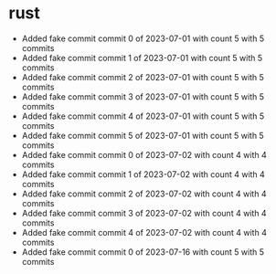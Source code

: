 # rust
- Added fake commit commit 0 of 2023-07-01 with count 5 with 5 commits
- Added fake commit commit 1 of 2023-07-01 with count 5 with 5 commits
- Added fake commit commit 2 of 2023-07-01 with count 5 with 5 commits
- Added fake commit commit 3 of 2023-07-01 with count 5 with 5 commits
- Added fake commit commit 4 of 2023-07-01 with count 5 with 5 commits
- Added fake commit commit 5 of 2023-07-01 with count 5 with 5 commits
- Added fake commit commit 0 of 2023-07-02 with count 4 with 4 commits
- Added fake commit commit 1 of 2023-07-02 with count 4 with 4 commits
- Added fake commit commit 2 of 2023-07-02 with count 4 with 4 commits
- Added fake commit commit 3 of 2023-07-02 with count 4 with 4 commits
- Added fake commit commit 4 of 2023-07-02 with count 4 with 4 commits
- Added fake commit commit 0 of 2023-07-16 with count 5 with 5 commits
